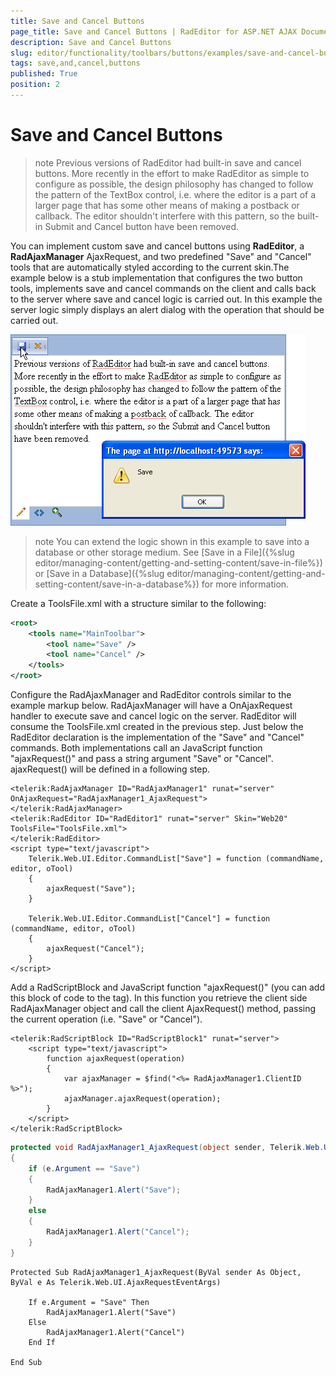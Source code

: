 ```yaml
---
title: Save and Cancel Buttons
page_title: Save and Cancel Buttons | RadEditor for ASP.NET AJAX Documentation
description: Save and Cancel Buttons
slug: editor/functionality/toolbars/buttons/examples/save-and-cancel-buttons
tags: save,and,cancel,buttons
published: True
position: 2
---
```


# Save and Cancel Buttons

>note Previous versions of RadEditor had built-in save and cancel buttons. More recently in the effort to make RadEditor as simple to configure as possible, the design philosophy has changed to follow the pattern of the TextBox control, i.e. where the editor is a part of a larger page that has some other means of making a postback or callback. The editor shouldn't interfere with this pattern, so the built-in Submit and Cancel button have been removed.

You can implement custom save and cancel buttons using **RadEditor**, a **RadAjaxManager** AjaxRequest, and two predefined "Save" and "Cancel" tools that are automatically styled according to the current skin.The example below is a stub implementation that configures the two button tools, implements save and cancel commands on the client and calls back to the server where save and cancel logic is carried out. In this example the server logic simply displays an alert dialog with the operation that should be carried out.

![](images/editor-buttons007.png)

>note You can extend the logic shown in this example to save into a database or other storage medium. See [Save in a File]({%slug editor/managing-content/getting-and-setting-content/save-in-file%}) or [Save in a Database]({%slug editor/managing-content/getting-and-setting-content/save-in-a-database%}) for more information.

Create a ToolsFile.xml with a structure similar to the following:

````XML
<root>  
	<tools name="MainToolbar">    
		<tool name="Save" />    
		<tool name="Cancel" />  
	</tools>
</root>
````

Configure the RadAjaxManager and RadEditor controls similar to the example markup below. RadAjaxManager will have a OnAjaxRequest handler to execute save and cancel logic on the server. RadEditor will consume the ToolsFile.xml created in the previous step. Just below the RadEditor declaration is the implementation of the "Save" and "Cancel" commands. Both implementations call an JavaScript function "ajaxRequest()" and pass a string argument "Save" or "Cancel". ajaxRequest() will be defined in a following step.

````ASP.NET
<telerik:RadAjaxManager ID="RadAjaxManager1" runat="server" OnAjaxRequest="RadAjaxManager1_AjaxRequest">
</telerik:RadAjaxManager>
<telerik:RadEditor ID="RadEditor1" runat="server" Skin="Web20" ToolsFile="ToolsFile.xml">
</telerik:RadEditor>
<script type="text/javascript">
	Telerik.Web.UI.Editor.CommandList["Save"] = function (commandName, editor, oTool)
	{
		ajaxRequest("Save"); 
	}

	Telerik.Web.UI.Editor.CommandList["Cancel"] = function (commandName, editor, oTool)
	{
		ajaxRequest("Cancel");
	}
</script>
````

Add a RadScriptBlock and JavaScript function "ajaxRequest()" (you can add this block of code to the <head> tag). In this function you retrieve the client side RadAjaxManager object and call the client AjaxRequest() method, passing the current operation (i.e. "Save" or "Cancel").

````ASP.NET
<telerik:RadScriptBlock ID="RadScriptBlock1" runat="server">
	<script type="text/javascript">    
		function ajaxRequest(operation)    
		{       
			var ajaxManager = $find("<%= RadAjaxManager1.ClientID %>");       
			ajaxManager.ajaxRequest(operation);    
		}    
	</script>
</telerik:RadScriptBlock>
````

````C#
protected void RadAjaxManager1_AjaxRequest(object sender, Telerik.Web.UI.AjaxRequestEventArgs e)
{    
	if (e.Argument == "Save")    
	{        
		RadAjaxManager1.Alert("Save");     
	}    
	else    
	{        
		RadAjaxManager1.Alert("Cancel");     
	}
}			
````
````VB
Protected Sub RadAjaxManager1_AjaxRequest(ByVal sender As Object, ByVal e As Telerik.Web.UI.AjaxRequestEventArgs)

	If e.Argument = "Save" Then
		RadAjaxManager1.Alert("Save")
	Else
		RadAjaxManager1.Alert("Cancel")
	End If

End Sub	
````

